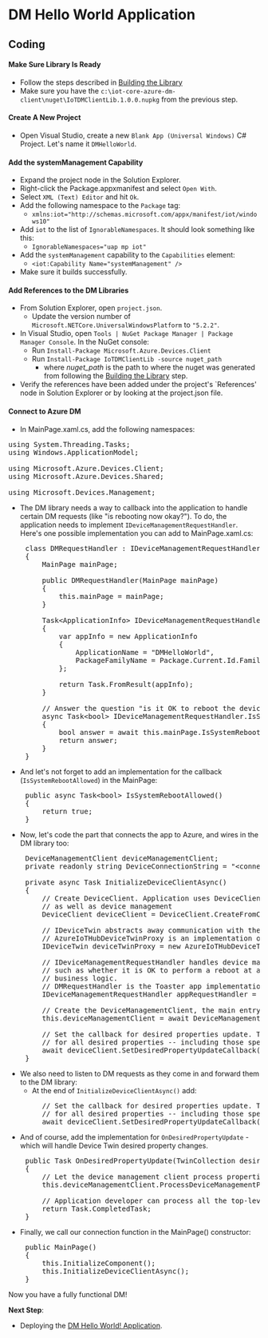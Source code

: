 # DM Hello World Application
## Coding


#### Make Sure Library Is Ready
- Follow the steps described in [Building the Library](building-the-library.md)
- Make sure you have the `c:\iot-core-azure-dm-client\nuget\IoTDMClientLib.1.0.0.nupkg` from the previous step.

#### Create A New Project
- Open Visual Studio, create a new `Blank App (Universal Windows)` C# Project. Let's name it `DMHelloWorld`.

#### Add the systemManagement Capability
- Expand the project node in the Solution Explorer.
- Right-click the Package.appxmanifest and select `Open With`.
- Select `XML (Text) Editor` and hit `Ok`.
- Add the following namespace to the `Package` tag:
  - `xmlns:iot="http://schemas.microsoft.com/appx/manifest/iot/windows10"`
- Add `iot` to the list of `IgnorableNamespaces`. It should look something like this:
  - `IgnorableNamespaces="uap mp iot"`
- Add the `systemManagement` capability to the `Capabilities` element:
  - `<iot:Capability Name="systemManagement" />`
- Make sure it builds successfully.

#### Add References to the DM Libraries
- From Solution Explorer, open `project.json`.
  - Update the version number of `Microsoft.NETCore.UniversalWindowsPlatform` to `"5.2.2"`.
- In Visual Studio, open `Tools | NuGet Package Manager | Package Manager Console`. In the NuGet console:
  - Run `Install-Package Microsoft.Azure.Devices.Client`
  - Run `Install-Package IoTDMClientLib -source nuget_path`
      - where <i>nuget_path</i> is the path to where the nuget was generated from following the [Building the Library](building-the-library.md) step.
- Verify the references have been added under the project's `References' node in Solution Explorer or by looking at the project.json file.

#### Connect to Azure DM

- In MainPage.xaml.cs, add the following namespaces:
<pre>
using System.Threading.Tasks;
using Windows.ApplicationModel;

using Microsoft.Azure.Devices.Client;
using Microsoft.Azure.Devices.Shared;

using Microsoft.Devices.Management;
</pre>

- The DM library needs a way to callback into the application to handle certain DM requests (like "is rebooting now okay?"). 
  To do, the application needs to implement `IDeviceManagementRequestHandler`. Here's one possible implementation you can add to MainPage.xaml.cs:

<pre>
    class DMRequestHandler : IDeviceManagementRequestHandler
    {
        MainPage mainPage;

        public DMRequestHandler(MainPage mainPage)
        {
            this.mainPage = mainPage;
        }

        Task&lt;ApplicationInfo&gt; IDeviceManagementRequestHandler.GetApplicationInfo()
        {
            var appInfo = new ApplicationInfo
            {
                ApplicationName = "DMHelloWorld",
                PackageFamilyName = Package.Current.Id.FamilyName
            };

            return Task<ApplicationInfo>.FromResult(appInfo);
        }

        // Answer the question "is it OK to reboot the device"
        async Task&lt;bool&gt; IDeviceManagementRequestHandler.IsSystemRebootAllowed()
        {
            bool answer = await this.mainPage.IsSystemRebootAllowed();
            return answer;
        }
    }
</pre>

- And let's not forget to add an implementation for the callback (`IsSystemRebootAllowed`) in the MainPage:

<pre>
    public async Task&lt;bool&gt; IsSystemRebootAllowed()
    {
        return true;
    }
</pre>

- Now, let's code the part that connects the app to Azure, and wires in the DM library too:

<pre>
    DeviceManagementClient deviceManagementClient;
    private readonly string DeviceConnectionString = "&lt;connection string&gt;";

    private async Task InitializeDeviceClientAsync()
    {
        // Create DeviceClient. Application uses DeviceClient for telemetry messages, device twin
        // as well as device management
        DeviceClient deviceClient = DeviceClient.CreateFromConnectionString(DeviceConnectionString, TransportType.Mqtt);

        // IDeviceTwin abstracts away communication with the back-end.
        // AzureIoTHubDeviceTwinProxy is an implementation of Azure IoT Hub
        IDeviceTwin deviceTwinProxy = new AzureIoTHubDeviceTwinProxy(deviceClient);

        // IDeviceManagementRequestHandler handles device management-specific requests to the app,
        // such as whether it is OK to perform a reboot at any givem moment, according to the app 
        // business logic.
        // DMRequestHandler is the Toaster app implementation of the interface
        IDeviceManagementRequestHandler appRequestHandler = new DMRequestHandler(this);

        // Create the DeviceManagementClient, the main entry point into device management
        this.deviceManagementClient = await DeviceManagementClient.CreateAsync(deviceTwinProxy, appRequestHandler);

        // Set the callback for desired properties update. The callback will be invoked
        // for all desired properties -- including those specific to device management
        await deviceClient.SetDesiredPropertyUpdateCallback(OnDesiredPropertyUpdate, null);
    }
</pre>

- We also need to listen to DM requests as they come in and forward them to the DM library:
    - At the end of `InitializeDeviceClientAsync()` add:

<pre>
        // Set the callback for desired properties update. The callback will be invoked
        // for all desired properties -- including those specific to device management
        await deviceClient.SetDesiredPropertyUpdateCallback(OnDesiredPropertyUpdate, null);
</pre>

  - And of course, add the implementation for `OnDesiredPropertyUpdate` - which will handle Device Twin desired property changes.

<pre>
    public Task OnDesiredPropertyUpdate(TwinCollection desiredProperties, object userContext)
    {
        // Let the device management client process properties specific to device management
        this.deviceManagementClient.ProcessDeviceManagementProperties(desiredProperties);

        // Application developer can process all the top-level nodes here
        return Task.CompletedTask;
    }
</pre>

- Finally, we call our connection function in the MainPage() constructor:

<pre>
    public MainPage()
    {
        this.InitializeComponent();
        this.InitializeDeviceClientAsync();
    }
</pre>

Now you have a fully functional DM!

**Next Step**:

- Deploying the [DM Hello World! Application](dm-hello-world-deploying.md).
